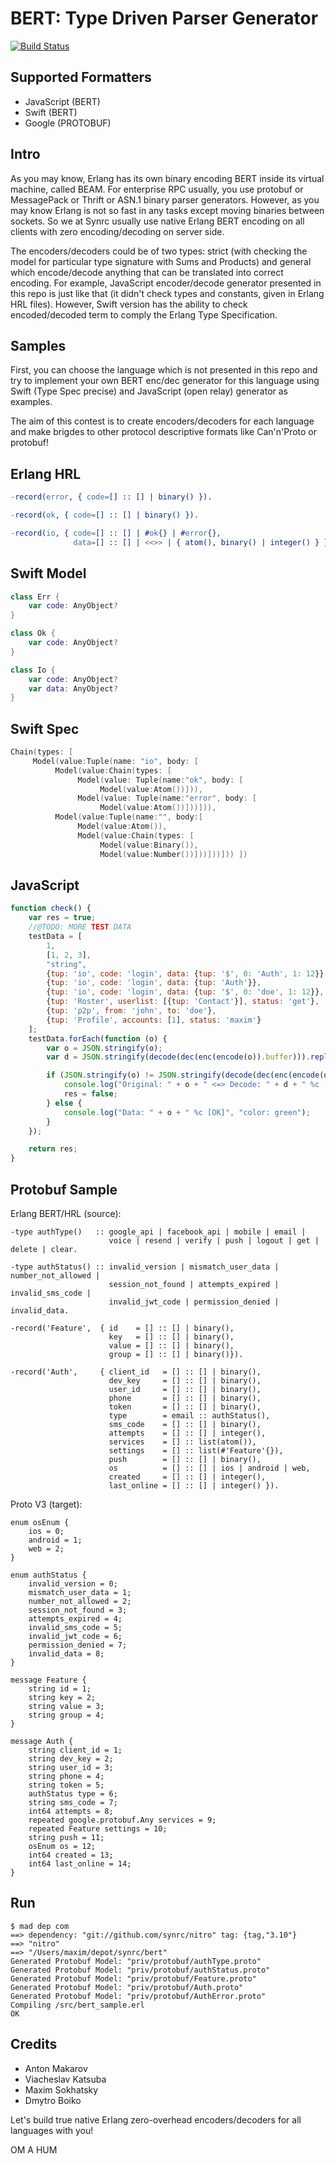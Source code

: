 BERT: Type Driven Parser Generator
==================================

[![Build Status](https://travis-ci.org/synrc/bert.svg?branch=master)](https://travis-ci.org/synrc/bert)

Supported Formatters
--------------------

* JavaScript (BERT)
* Swift (BERT)
* Google (PROTOBUF)

Intro
-----

As you may know, Erlang has its own binary encoding BERT inside
its virtual machine, called BEAM. For enterprise RPC usually,
you use protobuf or MessagePack or Thrift or ASN.1 binary parser
generators. However, as you may know Erlang is not so fast in
any tasks except moving binaries between sockets. So we at
Synrc usually use native Erlang BERT encoding on all clients
with zero encoding/decoding on server side.

The encoders/decoders could be of two types: strict (with
checking the model for particular type signature with Sums
and Products) and general which encode/decode anything that
can be translated into correct encoding. For example, JavaScript
encoder/decode generator presented in this repo is just like
that (it didn't check types and constants, given in Erlang
HRL files). However, Swift version has the ability to check
encoded/decoded term to comply the Erlang Type Specification.

Samples
-------

First, you can choose the language which is not presented in
this repo and try to implement your own BERT enc/dec generator
for this language using Swift (Type Spec precise) and
JavaScript (open relay) generator as examples.

The aim of this contest is to create encoders/decoders for
each language and make brigdes to other protocol descriptive
formats like Can'n'Proto or protobuf!

Erlang HRL
----------

```erlang
-record(error, { code=[] :: [] | binary() }).
```

```erlang
-record(ok, { code=[] :: [] | binary() }).
```

```erlang
-record(io, { code=[] :: [] | #ok{} | #error{},
              data=[] :: [] | <<>> | { atom(), binary() | integer() } }).
```

Swift Model
-----------

```swift
class Err {
    var code: AnyObject?
}
```

```swift
class Ok {
    var code: AnyObject?
}
```

```swift
class Io {
    var code: AnyObject?
    var data: AnyObject?
}
```

Swift Spec
----------

```swift
Chain(types: [
     Model(value:Tuple(name: "io", body: [
          Model(value:Chain(types: [
               Model(value: Tuple(name:"ok", body: [
                    Model(value:Atom())])),
               Model(value: Tuple(name:"error", body: [
                    Model(value:Atom())]))])),
          Model(value:Tuple(name:"", body:[
               Model(value:Atom()),
               Model(value:Chain(types: [
                    Model(value:Binary()),
                    Model(value:Number())]))]))])) ])
```

JavaScript
----------

```javascript
function check() {
    var res = true;
    //@TODO: MORE TEST DATA
    testData = [
        1,
        [1, 2, 3],
        "string",
        {tup: 'io', code: 'login', data: {tup: '$', 0: 'Auth', 1: 12}},
        {tup: 'io', code: 'login', data: {tup: 'Auth'}},
        {tup: 'io', code: 'login', data: {tup: '$', 0: 'doe', 1: 12}},
        {tup: 'Roster', userlist: [{tup: 'Contact'}], status: 'get'},
        {tup: 'p2p', from: 'john', to: 'doe'},
        {tup: 'Profile', accounts: [1], status: 'maxim'}
    ];
    testData.forEach(function (o) {
        var o = JSON.stringify(o);
        var d = JSON.stringify(decode(dec(enc(encode(o)).buffer))).replace(/\\/g, '');

        if (JSON.stringify(o) != JSON.stringify(decode(dec(enc(encode(o)).buffer)))) {
            console.log("Original: " + o + " <=> Decode: " + d + " %c [Error]", "color: red");
            res = false;
        } else {
            console.log("Data: " + o + " %c [OK]", "color: green");
        }
    });

    return res;
}
```

Protobuf Sample
---------------

Erlang BERT/HRL (source):

```
-type authType()   :: google_api | facebook_api | mobile | email |
                      voice | resend | verify | push | logout | get | delete | clear.

-type authStatus() :: invalid_version | mismatch_user_data | number_not_allowed |
                      session_not_found | attempts_expired | invalid_sms_code |
                      invalid_jwt_code | permission_denied | invalid_data.

-record('Feature',  { id    = [] :: [] | binary(),
                      key   = [] :: [] | binary(),
                      value = [] :: [] | binary(),
                      group = [] :: [] | binary()}).

-record('Auth',     { client_id   = [] :: [] | binary(),
                      dev_key     = [] :: [] | binary(),
                      user_id     = [] :: [] | binary(),
                      phone       = [] :: [] | binary(),
                      token       = [] :: [] | binary(),
                      type        = email :: authStatus(),
                      sms_code    = [] :: [] | binary(),
                      attempts    = [] :: [] | integer(),
                      services    = [] :: list(atom()),
                      settings    = [] :: list(#'Feature'{}),
                      push        = [] :: [] | binary(),
                      os          = [] :: [] | ios | android | web,
                      created     = [] :: [] | integer(),
                      last_online = [] :: [] | integer() }).
```

Proto V3 (target):

```
enum osEnum {
    ios = 0;
    android = 1;
    web = 2;
}

enum authStatus {
    invalid_version = 0;
    mismatch_user_data = 1;
    number_not_allowed = 2;
    session_not_found = 3;
    attempts_expired = 4;
    invalid_sms_code = 5;
    invalid_jwt_code = 6;
    permission_denied = 7;
    invalid_data = 8;
}

message Feature {
    string id = 1;
    string key = 2;
    string value = 3;
    string group = 4;
}

message Auth {
    string client_id = 1;
    string dev_key = 2;
    string user_id = 3;
    string phone = 4;
    string token = 5;
    authStatus type = 6;
    string sms_code = 7;
    int64 attempts = 8;
    repeated google.protobuf.Any services = 9;
    repeated Feature settings = 10;
    string push = 11;
    osEnum os = 12;
    int64 created = 13;
    int64 last_online = 14;
}
```

Run
---

```
$ mad dep com
==> dependency: "git://github.com/synrc/nitro" tag: {tag,"3.10"}
==> "nitro"
==> "/Users/maxim/depot/synrc/bert"
Generated Protobuf Model: "priv/protobuf/authType.proto"
Generated Protobuf Model: "priv/protobuf/authStatus.proto"
Generated Protobuf Model: "priv/protobuf/Feature.proto"
Generated Protobuf Model: "priv/protobuf/Auth.proto"
Generated Protobuf Model: "priv/protobuf/AuthError.proto"
Compiling /src/bert_sample.erl
OK
```

Credits
-------

* Anton Makarov
* Viacheslav Katsuba
* Maxim Sokhatsky
* Dmytro Boiko

Let's build true native Erlang zero-overhead encoders/decoders for all languages with you!

OM A HUM

